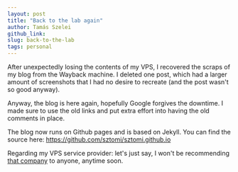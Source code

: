 ```yaml
---
layout: post
title: "Back to the lab again"
author: Tamás Szelei
github_link:
slug: back-to-the-lab
tags: personal
---
```


After unexpectedly losing the contents of my VPS, I recovered the scraps of my blog from the
Wayback machine. I deleted one post, which had a larger amount of screenshots that I had no desire
to recreate (and the post wasn't so good anyway).

Anyway, the blog is here again, hopefully Google forgives the downtime. I made sure to use the old
links and put extra effort into having the old comments in place.

The blog now runs on Github pages and is based on Jekyll. You can find the source here: https://github.com/sztomi/sztomi.github.io

Regarding my VPS service provider: let's just say, I won't be recommending [that company](http://virtora.com/) to anyone, anytime soon.
